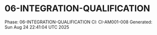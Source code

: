 # 06-INTEGRATION-QUALIFICATION
Phase: 06-INTEGRATION-QUALIFICATION
CI: CI-AM001-008
Generated: Sun Aug 24 22:41:04 UTC 2025
